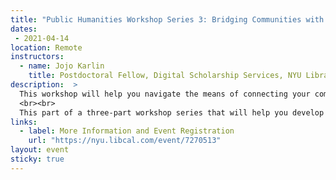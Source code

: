 ```yaml
---
title: "Public Humanities Workshop Series 3: Bridging Communities with Digital Scholarship"
dates:
 - 2021-04-14
location: Remote
instructors:
  - name: Jojo Karlin
    title: Postdoctoral Fellow, Digital Scholarship Services, NYU Libraries
description:  >
  This workshop will help you navigate the means of connecting your communities to and through your scholarship. Presenting tools to manage resources and data, we will show you some of the services available at the library to help you connect your scholarship to a wider public.
  <br><br>
  This part of a three-part workshop series that will help you develop the digital skills needed to support your Public Humanities work. The workshops will help you cultivate your online presence as well as identifying strategies for engaging with audiences and communities relevant to your work. Each workshop will have two parts—a one-hour group session to introduce topics and tools, followed later in the week by a drop-in session to set up practical steps for moving forward. Students may sign up for just one or two workshops, although we hope you'll be able to join us for all three!
links:
  - label: More Information and Event Registration
    url: "https://nyu.libcal.com/event/7270513"
layout: event
sticky: true
---
```

